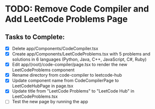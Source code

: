 # TODO: Remove Code Compiler and Add LeetCode Problems Page

## Tasks to Complete:
- [x] Delete app/Components/CodeCompiler.tsx
- [x] Create app/Components/LeetCodeProblems.tsx with 5 problems and solutions in 6 languages (Python, Java, C++, JavaScript, C#, Ruby)
- [x] Edit app/(root)/code-compiler/page.tsx to render the new LeetCodeProblems component
- [x] Rename directory from code-compiler to leetcode-hub
- [x] Update component name from CodeCompilerPage to LeetCodeHubPage in page.tsx
- [x] Update title from "LeetCode Problems" to "LeetCode Hub" in LeetCodeProblems.tsx
- [ ] Test the new page by running the app
